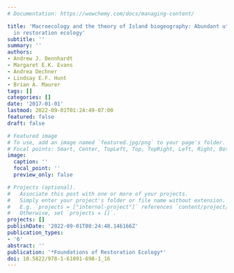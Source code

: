 ```yaml
---
# Documentation: https://wowchemy.com/docs/managing-content/

title: 'Macroecology and the theory of Island biogeography: Abundant utility for applications
  in restoration ecology'
subtitle: ''
summary: ''
authors:
- Andrew J. Dennhardt
- Margaret E.K. Evans
- Andrea Dechner
- Lindsay E.F. Hunt
- Brian A. Maurer
tags: []
categories: []
date: '2017-01-01'
lastmod: 2022-09-01T01:24:49-07:00
featured: false
draft: false

# Featured image
# To use, add an image named `featured.jpg/png` to your page's folder.
# Focal points: Smart, Center, TopLeft, Top, TopRight, Left, Right, BottomLeft, Bottom, BottomRight.
image:
  caption: ''
  focal_point: ''
  preview_only: false

# Projects (optional).
#   Associate this post with one or more of your projects.
#   Simply enter your project's folder or file name without extension.
#   E.g. `projects = ["internal-project"]` references `content/project/deep-learning/index.md`.
#   Otherwise, set `projects = []`.
projects: []
publishDate: '2022-09-01T08:24:48.146166Z'
publication_types:
- '6'
abstract: ''
publication: '*Foundations of Restoration Ecology*'
doi: 10.5822/978-1-61091-698-1_16
---
```

